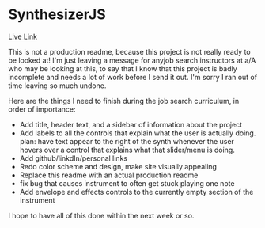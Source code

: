 # SynthesizerJS
[Live Link](https://www.symplesynth.net)

This is not a production readme, because this project is not really ready to be looked at! I'm just leaving a message for anyjob search instructors at a/A who may be looking at this, to say that I know that this project is badly incomplete and needs a lot of work before I send it out. I'm sorry I ran out of time leaving so much undone.

Here are the things I need to finish during the job search curriculum, in order of importance:

* Add title, header text, and a sidebar of information about the project
* Add labels to all the controls that explain what the user is actually doing. plan: have text appear to the right of the synth whenever the user hovers over a control that explains what that slider/menu is doing.
* Add github/linkdIn/personal links
* Redo color scheme and design, make site visually appealing
* Replace this readme with an actual production readme
* fix bug that causes instrument to often get stuck playing one note
* Add envelope and effects controls to the currently empty section of the instrument

I hope to have all of this done within the next week or so.
